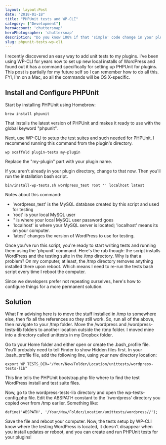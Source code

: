 ```yaml
---
layout: layout:Post
date: "2018-01-18"
title: "PHPUnit tests and WP-CLI"
category: ["Development"]
heroAccount: 'chuttersnap'
heroPhotographer: 'chuttersnap'
description: "Do you know 100% if that 'simple' code change in your plugin broke something? Setup PHPUnit to add tests and get more confidence in your code changes."
slug: phpunit-tests-wp-cli
---
```


I recently discovered an easy way to add unit tests to my plugins. I've been using WP-CLI for years now to set up new local installs of WordPress and found out it has a command specifically for setting up PHPUnit for plugins. This post is partially for my future self so I can remember how to do all this. FYI, I'm on a Mac, so all the commands will be OS X-specific.

## Install and Configure PHPUnit

Start by installing PHPUnit using Homebrew:

```astro
brew install phpunit
```

That installs the latest version of PHPUnit and makes it ready to use with the global keyword "phpunit".

Next, use WP-CLI to setup the test suites and such needed for PHPUnit. I recommend running this command from the plugin's directory.

```astro
wp scaffold plugin-tests my-plugin
```

Replace the "my-plugin" part with your plugin name.

If you aren't already in your plugin directory, change to that now. Then you'll run the installation bash script.

```astro
bin/install-wp-tests.sh wordpress_test root '' localhost latest
```

Notes about this command:

* 'wordpress_test' is the MySQL database created by this script and used for testing
* 'root' is your local MySQL user
* '' is where your local MySQL user password goes
* 'localhost' is where your MySQL server is located; 'localhost' means its on your computer.
* 'latest' changes the version of WordPress to use for testing.

Once you've run this script, you're ready to start writing tests and running them using the 'phpunit' command. Here's the rub though: the script installs WordPress and the testing suite in the /tmp directory. Why is that a  problem? On my computer, at least, the /tmp directory removes anything installed there upon reboot. Which means I need to re-run the tests bash script every time I reboot the computer.

Since we developers prefer not repeating ourselves, here's how to configure things for a more permanent solution.

## Solution

What I'm advising here is to move the stuff installed in /tmp to somewhere else, then fix all the references so they still work. So, run all of the above, then navigate to your /tmp folder. Move the /wordpress and /wordpress-tests-lib folders to another location outside the /tmp folder. I moved mine into a directory called unittests in my Dropbox folder.

Go to your Home folder and either open or create the .bash_profile file. You'll probably need to tell Finder to show Hidden files first. In your .bash_profile file, add the following line, using your new directory location:

```astro
export WP_TESTS_DIR="/Your/New/Folder/Location/unittests/wordpress-tests-lib"
```

This line tells the PHPUnit bootstrap.php file where to find the test WordPress install and test suite files.

Now, go to the wordpress-tests-lib directory and open the wp-tests-config.php file. Edit the ABSPATH constant to the '/wordpress' directory you copied over from /tmp earlier. Something like:

```astro
define('ABSPATH', '/Your/New/Folder/Location/unittests/wordpress//');
```

Save the file and reboot your computer. Now, the tests setup by WP-CLI know where the testing WordPress is located, it doesn't disappear when you install updates or reboot, and you can create and run PHPUnit tests for your plugins!
